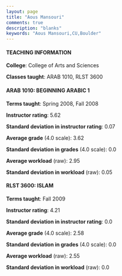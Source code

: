 ```yaml
---
layout: page
title: "Aous Mansouri" 
comments: true
description: "blanks"
keywords: "Aous Mansouri,CU,Boulder"
---
```

<head>
<script src="https://ajax.googleapis.com/ajax/libs/jquery/2.1.3/jquery.min.js"></script>
<script src="https://dl.dropboxusercontent.com/s/pc42nxpaw1ea4o9/highcharts.js?dl=0"></script>
<!-- <script src="../assets/js/highcharts.js"></script> -->
<style type="text/css">@font-face {
	font-family: "Bebas Neue";
	src: url(https://www.filehosting.org/file/details/544349/BebasNeue Regular.otf) format("opentype");
	}
	h1.Bebas { 
		font-family: "Bebas Neue", Verdana, Tahoma;
	}
</style>
</head>
	   
#### TEACHING INFORMATION

**College**: College of Arts and Sciences

**Classes taught**: ARAB 1010, RLST 3600

#### ARAB 1010: BEGINNING ARABIC 1

**Terms taught**: Spring 2008, Fall 2008

**Instructor rating**: 5.62

**Standard deviation in instructor rating**: 0.07

**Average grade** (4.0 scale): 3.62

**Standard deviation in grades** (4.0 scale): 0.0

**Average workload** (raw): 2.95

**Standard deviation in workload** (raw): 0.05

#### RLST 3600: ISLAM

**Terms taught**: Fall 2009

**Instructor rating**: 4.21

**Standard deviation in instructor rating**: 0.0

**Average grade** (4.0 scale): 2.58

**Standard deviation in grades** (4.0 scale): 0.0

**Average workload** (raw): 2.55

**Standard deviation in workload** (raw): 0.0


